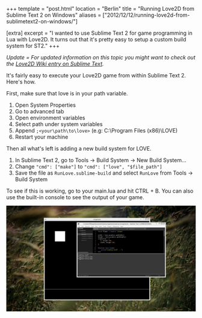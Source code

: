 +++
template = "post.html"
location = "Berlin"
title = "Running Love2D from Sublime Text 2 on Windows"
aliases = ["2012/12/12/running-love2d-from-sublimetext2-on-windows/"]

[extra]
excerpt = "I wanted to use Sublime Text 2 for game programming in Lua with Love2D. It turns out that it's pretty easy to setup a custom build system for ST2."
+++

*Update = For updated information on this topic you might want to check out the [Love2D Wiki entry on Sublime Text](http://www.love2d.org/wiki/Sublime_Text_2).*

It's fairly easy to execute your Love2D game from within Sublime Text 2. Here's how.

First, make sure that love is in your path variable.

  1. Open System Properties
  2. Go to advanced tab
  3. Open environment variables
  4. Select path under system variables
  5. Append `;<your\path\to\love>` (e.g: C:\Program Files (x86)\LOVE)
  6. Restart your machine

Then all what's left is adding a new build system for LOVE.

  1. In Sublime Text 2, go to Tools -> Build System -> New Build System...
  2. Change `"cmd": ["make"]` to `"cmd": ["love", "$file_path"]`
  3. Save the file as `RunLove.sublime-build` and select `RunLove` from Tools -> Build System

To see if this is working, go to your main.lua and hit CTRL + B.
You can also use the built-in console to see the output of your game.

<a href="/assets/images/posts/2012-12-12-running-love2d-from-sublimetext2-on-windows/screenshot.jpg"><img class="screenshot" src="/assets/images/posts/2012-12-12-running-love2d-from-sublimetext2-on-windows/screenshot.jpg" alt="screenshot" width="650" /></a>
